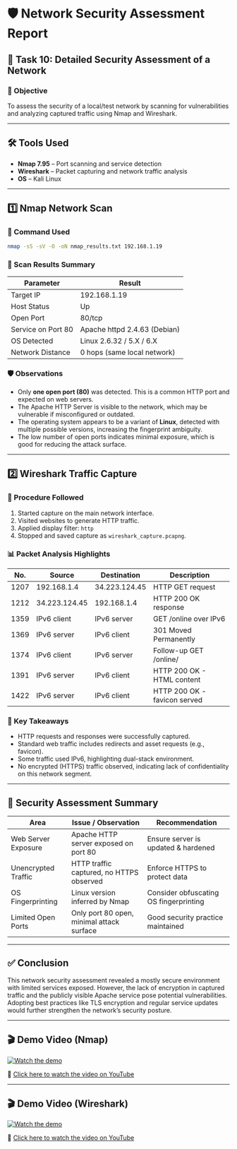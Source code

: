 # 🛡️ Network Security Assessment Report

## 📌 Task 10: Detailed Security Assessment of a Network

### 🎯 Objective
To assess the security of a local/test network by scanning for vulnerabilities and analyzing captured traffic using Nmap and Wireshark.

---

## 🛠 Tools Used

- **Nmap 7.95** – Port scanning and service detection
- **Wireshark** – Packet capturing and network traffic analysis
- **OS** – Kali Linux

---

## 1️⃣ Nmap Network Scan

### 🔧 Command Used
```bash
nmap -sS -sV -O -oN nmap_results.txt 192.168.1.19
```

### 🧾 Scan Results Summary

| Parameter             | Result                          |
|-----------------------|----------------------------------|
| Target IP             | 192.168.1.19                     |
| Host Status           | Up                               |
| Open Port             | 80/tcp                           |
| Service on Port 80    | Apache httpd 2.4.63 (Debian)     |
| OS Detected           | Linux 2.6.32 / 5.X / 6.X          |
| Network Distance      | 0 hops (same local network)      |

### 🛡️ Observations

- Only **one open port (80)** was detected. This is a common HTTP port and expected on web servers.
- The Apache HTTP Server is visible to the network, which may be vulnerable if misconfigured or outdated.
- The operating system appears to be a variant of **Linux**, detected with multiple possible versions, increasing the fingerprint ambiguity.
- The low number of open ports indicates minimal exposure, which is good for reducing the attack surface.

---

## 2️⃣ Wireshark Traffic Capture

### 🧪 Procedure Followed

1. Started capture on the main network interface.
2. Visited websites to generate HTTP traffic.
3. Applied display filter: `http`
4. Stopped and saved capture as `wireshark_capture.pcapng`.

### 📊 Packet Analysis Highlights

| No.  | Source        | Destination     | Description                                |
|------|---------------|------------------|--------------------------------------------|
| 1207 | 192.168.1.4   | 34.223.124.45    | HTTP GET request                           |
| 1212 | 34.223.124.45 | 192.168.1.4      | HTTP 200 OK response                       |
| 1359 | IPv6 client   | IPv6 server      | GET /online over IPv6                      |
| 1369 | IPv6 server   | IPv6 client      | 301 Moved Permanently                       |
| 1374 | IPv6 client   | IPv6 server      | Follow-up GET /online/                     |
| 1391 | IPv6 server   | IPv6 client      | HTTP 200 OK - HTML content                 |
| 1422 | IPv6 server   | IPv6 client      | HTTP 200 OK - favicon served               |

### 🧠 Key Takeaways

- HTTP requests and responses were successfully captured.
- Standard web traffic includes redirects and asset requests (e.g., favicon).
- Some traffic used IPv6, highlighting dual-stack environment.
- No encrypted (HTTPS) traffic observed, indicating lack of confidentiality on this network segment.

---

## 🔐 Security Assessment Summary

| Area                  | Issue / Observation                             | Recommendation                         |
|-----------------------|--------------------------------------------------|-----------------------------------------|
| Web Server Exposure   | Apache HTTP server exposed on port 80           | Ensure server is updated & hardened     |
| Unencrypted Traffic   | HTTP traffic captured, no HTTPS observed        | Enforce HTTPS to protect data           |
| OS Fingerprinting     | Linux version inferred by Nmap                  | Consider obfuscating OS fingerprinting  |
| Limited Open Ports    | Only port 80 open, minimal attack surface       | Good security practice maintained       |

---

## ✅ Conclusion

This network security assessment revealed a mostly secure environment with limited services exposed. However, the lack of encryption in captured traffic and the publicly visible Apache service pose potential vulnerabilities. Adopting best practices like TLS encryption and regular service updates would further strengthen the network’s security posture.

---



## 🎬 Demo Video (Nmap)

[![Watch the demo](https://img.youtube.com/vi/6nuHNmiA0BU/0.jpg)](https://youtu.be/6nuHNmiA0BU)

🔗 [Click here to watch the video on YouTube](https://youtu.be/6nuHNmiA0BU)


---


## 🎬 Demo Video (Wireshark)

[![Watch the demo](https://img.youtube.com/vi/wrM4zC31YE4/0.jpg)](https://youtu.be/wrM4zC31YE4)

🔗 [Click here to watch the video on YouTube](https://youtu.be/wrM4zC31YE4)
